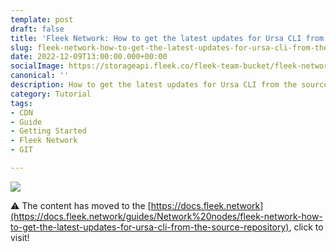 ```yaml
---
template: post
draft: false
title: 'Fleek Network: How to get the latest updates for Ursa CLI from the source repository'
slug: fleek-network-how-to-get-the-latest-updates-for-ursa-cli-from-the-source-repository
date: 2022-12-09T13:00:00.000+00:00
socialImage: https://storageapi.fleek.co/fleek-team-bucket/fleek-network-how-update-ursa-cli-from-git-repo.png?202212091140
canonical: ''
description: How to get the latest updates for Ursa CLI from the source repository
category: Tutorial
tags:
- CDN
- Guide
- Getting Started
- Fleek Network
- GIT

---
```


![](https://storageapi.fleek.co/fleek-team-bucket/fleek-network-how-update-ursa-cli-from-git-repo.png?202212091140)

⚠️ The content has moved to the [https://docs.fleek.network](https://docs.fleek.network/guides/Network%20nodes/fleek-network-how-to-get-the-latest-updates-for-ursa-cli-from-the-source-repository), click to visit!
